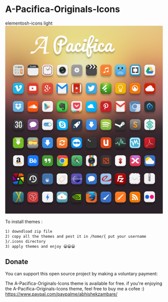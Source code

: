 # A-Pacifica-Originals-Icons

elementosh-icons light
![A-Pacifica-Originals-Icons Screenshot](preview/1.png?raw=true)

To install themes :

    1) downdload zip file
    2) copy all the themes and pest it in /home/{ put your username }/.icons directory
    3) apply themes and enjoy 😀😀😀
    
 ## Donate

You can support this open source project by making a voluntary payment:

The A-Pacifica-Originals-Icons theme is available for free. if you're enjoying the A-Pacifica-Originals-Icons theme, feel free to buy me a cofee :) https://www.paypal.com/paypalme/abhishekzambare/
